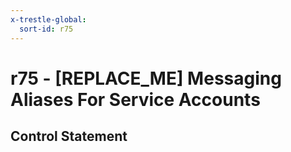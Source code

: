 ```yaml
---
x-trestle-global:
  sort-id: r75
---
```


# r75 - \[REPLACE_ME\] Messaging Aliases For Service Accounts

## Control Statement
